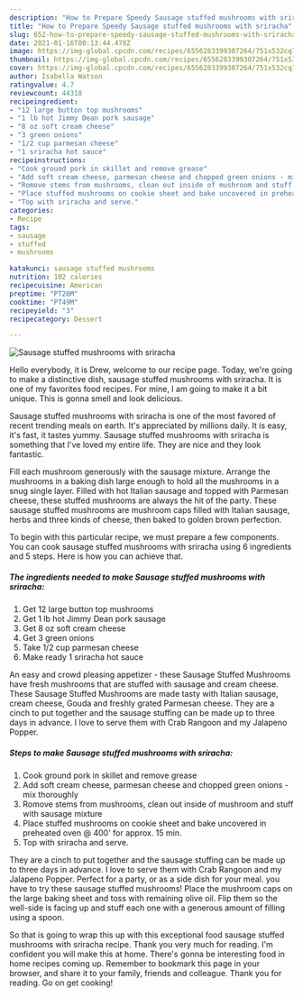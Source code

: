 ```yaml
---
description: "How to Prepare Speedy Sausage stuffed mushrooms with sriracha"
title: "How to Prepare Speedy Sausage stuffed mushrooms with sriracha"
slug: 652-how-to-prepare-speedy-sausage-stuffed-mushrooms-with-sriracha
date: 2021-01-16T00:13:44.478Z
image: https://img-global.cpcdn.com/recipes/6556283399307264/751x532cq70/sausage-stuffed-mushrooms-with-sriracha-recipe-main-photo.jpg
thumbnail: https://img-global.cpcdn.com/recipes/6556283399307264/751x532cq70/sausage-stuffed-mushrooms-with-sriracha-recipe-main-photo.jpg
cover: https://img-global.cpcdn.com/recipes/6556283399307264/751x532cq70/sausage-stuffed-mushrooms-with-sriracha-recipe-main-photo.jpg
author: Isabella Watson
ratingvalue: 4.7
reviewcount: 44318
recipeingredient:
- "12 large button top mushrooms"
- "1 lb hot Jimmy Dean pork sausage"
- "8 oz soft cream cheese"
- "3 green onions"
- "1/2 cup parmesan cheese"
- "1 sriracha hot sauce"
recipeinstructions:
- "Cook ground pork in skillet and remove grease"
- "Add soft cream cheese, parmesan cheese and chopped green onions - mix thoroughly"
- "Romove stems from mushrooms, clean out inside of mushroom and stuff with sausage mixture"
- "Place stuffed mushrooms on cookie sheet and bake uncovered in preheated oven @ 400&#39; for approx. 15 min."
- "Top with sriracha and serve."
categories:
- Recipe
tags:
- sausage
- stuffed
- mushrooms

katakunci: sausage stuffed mushrooms 
nutrition: 102 calories
recipecuisine: American
preptime: "PT20M"
cooktime: "PT49M"
recipeyield: "3"
recipecategory: Dessert

---
```



![Sausage stuffed mushrooms with sriracha](https://img-global.cpcdn.com/recipes/6556283399307264/751x532cq70/sausage-stuffed-mushrooms-with-sriracha-recipe-main-photo.jpg)

Hello everybody, it is Drew, welcome to our recipe page. Today, we're going to make a distinctive dish, sausage stuffed mushrooms with sriracha. It is one of my favorites food recipes. For mine, I am going to make it a bit unique. This is gonna smell and look delicious.

Sausage stuffed mushrooms with sriracha is one of the most favored of recent trending meals on earth. It's appreciated by millions daily. It is easy, it's fast, it tastes yummy. Sausage stuffed mushrooms with sriracha is something that I've loved my entire life. They are nice and they look fantastic.

Fill each mushroom generously with the sausage mixture. Arrange the mushrooms in a baking dish large enough to hold all the mushrooms in a snug single layer. Filled with hot Italian sausage and topped with Parmesan cheese, these stuffed mushrooms are always the hit of the party. These sausage stuffed mushrooms are mushroom caps filled with Italian sausage, herbs and three kinds of cheese, then baked to golden brown perfection.


To begin with this particular recipe, we must prepare a few components. You can cook sausage stuffed mushrooms with sriracha using 6 ingredients and 5 steps. Here is how you can achieve that.

<!--inarticleads1-->

##### The ingredients needed to make Sausage stuffed mushrooms with sriracha:

1. Get 12 large button top mushrooms
1. Get 1 lb hot Jimmy Dean pork sausage
1. Get 8 oz soft cream cheese
1. Get 3 green onions
1. Take 1/2 cup parmesan cheese
1. Make ready 1 sriracha hot sauce


An easy and crowd pleasing appetizer - these Sausage Stuffed Mushrooms have fresh mushrooms that are stuffed with sausage and cream cheese. These Sausage Stuffed Mushrooms are made tasty with Italian sausage, cream cheese, Gouda and freshly grated Parmesan cheese. They are a cinch to put together and the sausage stuffing can be made up to three days in advance. I love to serve them with Crab Rangoon and my Jalapeno Popper. 

<!--inarticleads2-->

##### Steps to make Sausage stuffed mushrooms with sriracha:

1. Cook ground pork in skillet and remove grease
1. Add soft cream cheese, parmesan cheese and chopped green onions - mix thoroughly
1. Romove stems from mushrooms, clean out inside of mushroom and stuff with sausage mixture
1. Place stuffed mushrooms on cookie sheet and bake uncovered in preheated oven @ 400&#39; for approx. 15 min.
1. Top with sriracha and serve.


They are a cinch to put together and the sausage stuffing can be made up to three days in advance. I love to serve them with Crab Rangoon and my Jalapeno Popper. Perfect for a party, or as a side dish for your meal. you have to try these sausage stuffed mushrooms! Place the mushroom caps on the large baking sheet and toss with remaining olive oil. Flip them so the well-side is facing up and stuff each one with a generous amount of filling using a spoon. 

So that is going to wrap this up with this exceptional food sausage stuffed mushrooms with sriracha recipe. Thank you very much for reading. I'm confident you will make this at home. There's gonna be interesting food in home recipes coming up. Remember to bookmark this page in your browser, and share it to your family, friends and colleague. Thank you for reading. Go on get cooking!
